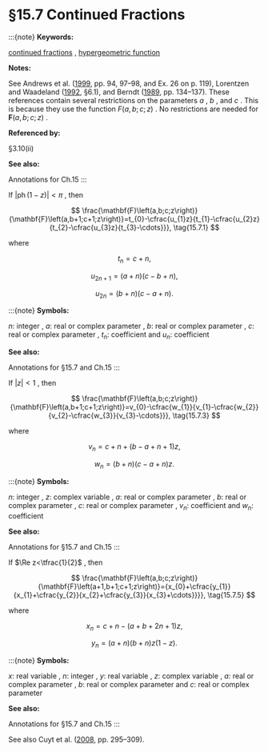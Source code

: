 # §15.7 Continued Fractions

:::{note}
**Keywords:**

[continued fractions](http://dlmf.nist.gov/search/search?q=continued%20fractions) , [hypergeometric function](http://dlmf.nist.gov/search/search?q=hypergeometric%20function)

**Notes:**

See Andrews et al. ([1999](./bib/index.html#bib103 "Special Functions"), pp. 94, 97–98, and Ex. 26 on p. 119), Lorentzen and Waadeland ([1992](./bib/L.html#bib1468 "Continued Fractions with Applications"), §6.1), and Berndt ([1989](./bib/B.html#bib243 "Ramanujan’s Notebooks. Part II"), pp. 134–137). These references contain several restrictions on the parameters $a$ , $b$ , and $c$ . This is because they use the function $F\left(a,b;c;z\right)$ . No restrictions are needed for $\mathbf{F}\left(a,b;c;z\right)$ .

**Referenced by:**

§3.10(ii)

**See also:**

Annotations for Ch.15
:::

If $|\operatorname{ph}\left(1-z\right)|<\pi$ , then


<a id="E1"></a>
$$
\frac{\mathbf{F}\left(a,b;c;z\right)}{\mathbf{F}\left(a,b+1;c+1;z\right)}=t_{0}-\cfrac{u_{1}z}{t_{1}-\cfrac{u_{2}z}{t_{2}-\cfrac{u_{3}z}{t_{3}-\cdots}}}, \tag{15.7.1}
$$

where

<a id="E2"></a>

<a id="Ex1"></a>
$$
\displaystyle t_{n} \displaystyle=c+n, \tag{15.7.2}
$$

<a id="Ex2"></a>
$$
\displaystyle u_{2n+1} \displaystyle=(a+n)(c-b+n),
$$

<a id="Ex3"></a>
$$
\displaystyle u_{2n} \displaystyle=(b+n)(c-a+n).
$$

:::{note}
**Symbols:**

$n$: integer , $a$: real or complex parameter , $b$: real or complex parameter , $c$: real or complex parameter , $t_{n}$: coefficient and $u_{n}$: coefficient

**See also:**

Annotations for §15.7 and Ch.15
:::

If $|z|<1$ , then


<a id="E3"></a>
$$
\frac{\mathbf{F}\left(a,b;c;z\right)}{\mathbf{F}\left(a,b+1;c+1;z\right)}=v_{0}-\cfrac{w_{1}}{v_{1}-\cfrac{w_{2}}{v_{2}-\cfrac{w_{3}}{v_{3}-\cdots}}}, \tag{15.7.3}
$$

where

<a id="E4"></a>

<a id="Ex4"></a>
$$
\displaystyle v_{n} \displaystyle=c+n+(b-a+n+1)z, \tag{15.7.4}
$$

<a id="Ex5"></a>
$$
\displaystyle w_{n} \displaystyle=(b+n)(c-a+n)z.
$$

:::{note}
**Symbols:**

$n$: integer , $z$: complex variable , $a$: real or complex parameter , $b$: real or complex parameter , $c$: real or complex parameter , $v_{n}$: coefficient and $w_{n}$: coefficient

**See also:**

Annotations for §15.7 and Ch.15
:::

If $\Re z<\tfrac{1}{2}$ , then


<a id="E5"></a>
$$
\frac{\mathbf{F}\left(a,b;c;z\right)}{\mathbf{F}\left(a+1,b+1;c+1;z\right)}={x_{0}+\cfrac{y_{1}}{x_{1}+\cfrac{y_{2}}{x_{2}+\cfrac{y_{3}}{x_{3}+\cdots}}}}, \tag{15.7.5}
$$

where

<a id="E6"></a>

<a id="Ex6"></a>
$$
\displaystyle x_{n} \displaystyle=c+n-(a+b+2n+1)z, \tag{15.7.6}
$$

<a id="Ex7"></a>
$$
\displaystyle y_{n} \displaystyle=(a+n)(b+n)z(1-z).
$$

:::{note}
**Symbols:**

$x$: real variable , $n$: integer , $y$: real variable , $z$: complex variable , $a$: real or complex parameter , $b$: real or complex parameter and $c$: real or complex parameter

**See also:**

Annotations for §15.7 and Ch.15
:::

See also Cuyt et al. ([2008](./bib/C.html#bib608 "Handbook of Continued Fractions for Special Functions"), pp. 295–309).
